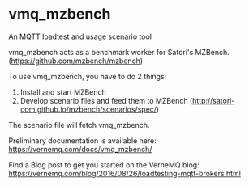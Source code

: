 # vmq_mzbench
An MQTT loadtest and usage scenario tool

vmq_mzbench acts as a benchmark worker for Satori's MZBench. (https://github.com/mzbench/mzbench)

To use vmq_mzbench, you have to do 2 things: 

1. Install and start MZBench
2. Develop scenario files and feed them to MZBench (http://satori-com.github.io/mzbench/scenarios/spec/)

The scenario file will fetch vmq_mzbench.

Preliminary documentation is available here: https://vernemq.com/docs/vmq_mzbench/

Find a Blog post to get you started on the VerneMQ blog: https://vernemq.com/blog/2016/08/26/loadtesting-mqtt-brokers.html
